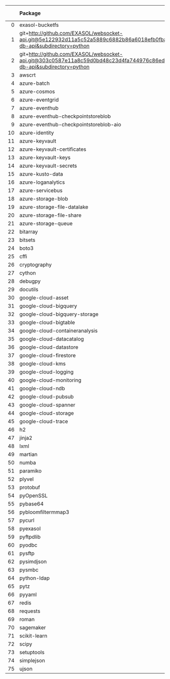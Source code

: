 <!-- markdown-link-check-disable -->

|    | Package                                                                                                                       | Version in 8.3.0     | Version in 9.0.0     | Status   |
|---:|:------------------------------------------------------------------------------------------------------------------------------|:---------------------|:---------------------|:---------|
|  0 | exasol-bucketfs                                                                                                               | 0.9.0                | 0.13.0               | UPDATED  |
|  1 | git+http://github.com/EXASOL/websocket-api.git@5e122932d11a5c52a5889c6882b86a6018efb0fb#egg=exasol-db-api&subdirectory=python | No version specified |                      | REMOVED  |
|  2 | git+http://github.com/EXASOL/websocket-api.git@303c0587e11a8c59d0bd48c23d4fa744976c86ed#egg=exasol-db-api&subdirectory=python |                      | No version specified | NEW      |
|  3 | awscrt                                                                                                                        | 0.20.9               | 0.20.9               |          |
|  4 | azure-batch                                                                                                                   | 14.2.0               | 14.2.0               |          |
|  5 | azure-cosmos                                                                                                                  | 4.6.0                | 4.6.0                |          |
|  6 | azure-eventgrid                                                                                                               | 4.19.0               | 4.19.0               |          |
|  7 | azure-eventhub                                                                                                                | 5.11.7               | 5.11.7               |          |
|  8 | azure-eventhub-checkpointstoreblob                                                                                            | 1.1.4                | 1.1.4                |          |
|  9 | azure-eventhub-checkpointstoreblob-aio                                                                                        | 1.1.4                | 1.1.4                |          |
| 10 | azure-identity                                                                                                                | 1.16.0               | 1.16.0               |          |
| 11 | azure-keyvault                                                                                                                | 4.2.0                | 4.2.0                |          |
| 12 | azure-keyvault-certificates                                                                                                   | 4.8.0                | 4.8.0                |          |
| 13 | azure-keyvault-keys                                                                                                           | 4.9.0                | 4.9.0                |          |
| 14 | azure-keyvault-secrets                                                                                                        | 4.8.0                | 4.8.0                |          |
| 15 | azure-kusto-data                                                                                                              | 4.4.0                | 4.4.0                |          |
| 16 | azure-loganalytics                                                                                                            | 0.1.1                | 0.1.1                |          |
| 17 | azure-servicebus                                                                                                              | 7.12.1               | 7.12.1               |          |
| 18 | azure-storage-blob                                                                                                            | 12.19.1              | 12.19.1              |          |
| 19 | azure-storage-file-datalake                                                                                                   | 12.14.0              | 12.14.0              |          |
| 20 | azure-storage-file-share                                                                                                      | 12.15.0              | 12.15.0              |          |
| 21 | azure-storage-queue                                                                                                           | 12.9.0               | 12.9.0               |          |
| 22 | bitarray                                                                                                                      | 2.9.2                | 2.9.2                |          |
| 23 | bitsets                                                                                                                       | 0.8.4                | 0.8.4                |          |
| 24 | boto3                                                                                                                         | 1.34.98              | 1.34.98              |          |
| 25 | cffi                                                                                                                          | 1.16.0               | 1.16.0               |          |
| 26 | cryptography                                                                                                                  | 42.0.6               | 42.0.6               |          |
| 27 | cython                                                                                                                        | 3.0.10               | 3.0.10               |          |
| 28 | debugpy                                                                                                                       | 1.8.1                | 1.8.1                |          |
| 29 | docutils                                                                                                                      | 0.21.2               | 0.21.2               |          |
| 30 | google-cloud-asset                                                                                                            | 3.26.1               | 3.26.1               |          |
| 31 | google-cloud-bigquery                                                                                                         | 3.21.0               | 3.21.0               |          |
| 32 | google-cloud-bigquery-storage                                                                                                 | 2.25.0               | 2.25.0               |          |
| 33 | google-cloud-bigtable                                                                                                         | 2.23.1               | 2.23.1               |          |
| 34 | google-cloud-containeranalysis                                                                                                | 2.14.3               | 2.14.3               |          |
| 35 | google-cloud-datacatalog                                                                                                      | 3.19.0               | 3.19.0               |          |
| 36 | google-cloud-datastore                                                                                                        | 2.19.0               | 2.19.0               |          |
| 37 | google-cloud-firestore                                                                                                        | 2.16.0               | 2.16.0               |          |
| 38 | google-cloud-kms                                                                                                              | 2.21.4               | 2.21.4               |          |
| 39 | google-cloud-logging                                                                                                          | 3.10.0               | 3.10.0               |          |
| 40 | google-cloud-monitoring                                                                                                       | 2.21.0               | 2.21.0               |          |
| 41 | google-cloud-ndb                                                                                                              | 2.3.1                | 2.3.1                |          |
| 42 | google-cloud-pubsub                                                                                                           | 2.21.1               | 2.21.1               |          |
| 43 | google-cloud-spanner                                                                                                          | 3.46.0               | 3.46.0               |          |
| 44 | google-cloud-storage                                                                                                          | 2.16.0               | 2.16.0               |          |
| 45 | google-cloud-trace                                                                                                            | 1.13.3               | 1.13.3               |          |
| 46 | h2                                                                                                                            | 4.1.0                | 4.1.0                |          |
| 47 | jinja2                                                                                                                        | 3.1.4                | 3.1.4                |          |
| 48 | lxml                                                                                                                          | 5.2.1                | 5.2.1                |          |
| 49 | martian                                                                                                                       | 2.0.post1            | 2.0.post1            |          |
| 50 | numba                                                                                                                         | 0.59.1               | 0.59.1               |          |
| 51 | paramiko                                                                                                                      | 3.4.0                | 3.4.0                |          |
| 52 | plyvel                                                                                                                        | 1.5.1                | 1.5.1                |          |
| 53 | protobuf                                                                                                                      | 4.25.3               | 4.25.3               |          |
| 54 | pyOpenSSL                                                                                                                     | 24.1.0               | 24.1.0               |          |
| 55 | pybase64                                                                                                                      | 1.3.2                | 1.3.2                |          |
| 56 | pybloomfiltermmap3                                                                                                            | 0.5.7                | 0.5.7                |          |
| 57 | pycurl                                                                                                                        | 7.45.3               | 7.45.3               |          |
| 58 | pyexasol                                                                                                                      | 0.25.2               | 0.25.2               |          |
| 59 | pyftpdlib                                                                                                                     | 1.5.9                | 1.5.9                |          |
| 60 | pyodbc                                                                                                                        | 5.1.0                | 5.1.0                |          |
| 61 | pysftp                                                                                                                        | 0.2.9                | 0.2.9                |          |
| 62 | pysimdjson                                                                                                                    | 6.0.2                | 6.0.2                |          |
| 63 | pysmbc                                                                                                                        | 1.0.25.1             | 1.0.25.1             |          |
| 64 | python-ldap                                                                                                                   | 3.4.4                | 3.4.4                |          |
| 65 | pytz                                                                                                                          | 2024.1               | 2024.1               |          |
| 66 | pyyaml                                                                                                                        | 6.0.1                | 6.0.1                |          |
| 67 | redis                                                                                                                         | 5.0.4                | 5.0.4                |          |
| 68 | requests                                                                                                                      | 2.31.0               | 2.31.0               |          |
| 69 | roman                                                                                                                         | 4.2                  | 4.2                  |          |
| 70 | sagemaker                                                                                                                     | 2.218.1              | 2.218.1              |          |
| 71 | scikit-learn                                                                                                                  | 1.4.2                | 1.4.2                |          |
| 72 | scipy                                                                                                                         | 1.13.0               | 1.13.0               |          |
| 73 | setuptools                                                                                                                    | 70.0.0               | 70.0.0               |          |
| 74 | simplejson                                                                                                                    | 3.19.2               | 3.19.2               |          |
| 75 | ujson                                                                                                                         | 5.9.0                | 5.9.0                |          |